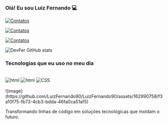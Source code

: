 
### Olá! Eu sou Luiz Fernando 💻

[![Contatos](https://img.shields.io/badge/Discord-7289DA?style=for-the-badge&logo=discord&logoColor=white)](https://discord.com/channels/@me)



[![Contatos](https://img.shields.io/badge/Instagram-E4405F?style=for-the-badge&logo=instagram&logoColor=white)](https://www.instagram.com/l_fernando62/)



[![Contatos](https://img.shields.io/badge/GitHub-100000?style=for-the-badge&logo=github&logoColor=white
)](https://github.com/LuizFernando90)


![DevFer GitHub stats](https://github-readme-stats.vercel.app/api?username=LuizFernando90&show_icons=true&theme=dark)


### Tecnologias que eu uso no meu dia 

<div style="display: inline_block"><br/>
<img align="center" alt="html" src="https://img.shields.io/badge/HTML-239120?style=for-the-badge&logo=html5&logoColor=white" />
<img align="center" alt="html" src="https://img.shields.io/badge/CSS-239120?&style=for-the-badge&logo=css3&logoColor=white" />
<img align="center" alt="CSS" src="https://img.shields.io/badge/C-00599C?style=for-the-badge&logo=c&logoColor=white" />
</div><br>
![image](https://github.com/LuizFernando90/LuizFernando90/assets/162990758/f3a10f75-fb73-4cb3-bdda-46fa0ca51af5)


Transformando linhas de código em soluções tecnológicas que moldam o futuro.



